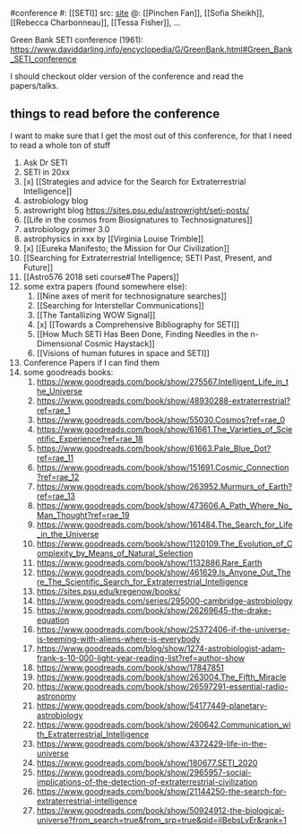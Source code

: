 #conference 
#: [[SETI]] 
src: [site](https://theorderoftheoctopus.org/assembly2024/) 
@: [[Pinchen Fan]], [[Sofia Sheikh]], [[Rebecca Charbonneau]], [[Tessa Fisher]], ...

Green Bank SETI conference (1961): https://www.daviddarling.info/encyclopedia/G/GreenBank.html#Green_Bank_SETI_conference 

I should checkout older version of the conference and read the papers/talks.

## things to read before the conference
I want to make sure that I get the most out of this conference, for that I need to read a whole ton of stuff
1. Ask Dr SETI
2. SETI in 20xx
3. [x] [[Strategies and advice for the Search for Extraterrestrial Intelligence]]
4. astrobiology blog
5. astrowright blog https://sites.psu.edu/astrowright/seti-posts/
6. [[Life in the cosmos from Biosignatures to Technosignatures]]
7. astrobiology primer 3.0
8. astrophysics in xxx by [[Virginia Louise Trimble]]
9. [x] [[Eureka Manifesto; the Mission for Our Civilization]]
10. [[Searching for Extraterrestrial Intelligence; SETI Past, Present, and Future]]
11. [[Astro576 2018 seti course#The Papers]]  
12. some extra papers (found somewhere else):
	1. [[Nine axes of merit for technosignature searches]]
	2. [[Searching for Interstellar Communications]]
	3. [[The Tantallizing WOW Signal]] 
	4. [x] [[Towards a Comprehensive Bibliography for SETI]] 
	5. [[How Much SETI Has Been Done, Finding Needles in the n-Dimensional Cosmic Haystack]] 
	6. [[Visions of human futures in space and SETI]]
13. Conference Papers if I can find them
14. some goodreads books:
	1. https://www.goodreads.com/book/show/275567.Intelligent_Life_in_the_Universe
	2. https://www.goodreads.com/book/show/48930288-extraterrestrial?ref=rae_1
	3. https://www.goodreads.com/book/show/55030.Cosmos?ref=rae_0
	4. https://www.goodreads.com/book/show/61661.The_Varieties_of_Scientific_Experience?ref=rae_18
	5. https://www.goodreads.com/book/show/61663.Pale_Blue_Dot?ref=rae_11
	6. https://www.goodreads.com/book/show/151691.Cosmic_Connection?ref=rae_12
	7. https://www.goodreads.com/book/show/263952.Murmurs_of_Earth?ref=rae_13
	8. https://www.goodreads.com/book/show/473606.A_Path_Where_No_Man_Thought?ref=rae_19
	9. https://www.goodreads.com/book/show/161484.The_Search_for_Life_in_the_Universe
	10. https://www.goodreads.com/book/show/1120109.The_Evolution_of_Complexity_by_Means_of_Natural_Selection
	11. https://www.goodreads.com/book/show/1132886.Rare_Earth
	12. https://www.goodreads.com/book/show/461629.Is_Anyone_Out_There_The_Scientific_Search_for_Extraterrestrial_Intelligence
	13.  https://sites.psu.edu/kregenow/books/ 
	14. https://www.goodreads.com/series/295000-cambridge-astrobiology
	15. https://www.goodreads.com/book/show/26269645-the-drake-equation
	16. https://www.goodreads.com/book/show/25372406-if-the-universe-is-teeming-with-aliens-where-is-everybody
	17. https://www.goodreads.com/blog/show/1274-astrobiologist-adam-frank-s-10-000-light-year-reading-list?ref=author-show
	18. https://www.goodreads.com/book/show/17847851
	19. https://www.goodreads.com/book/show/263004.The_Fifth_Miracle
	20. https://www.goodreads.com/book/show/26597291-essential-radio-astronomy
	21. https://www.goodreads.com/book/show/54177449-planetary-astrobiology
	22. https://www.goodreads.com/book/show/260642.Communication_with_Extraterrestrial_Intelligence
	23. https://www.goodreads.com/book/show/4372429-life-in-the-universe
	24. https://www.goodreads.com/book/show/180677.SETI_2020
	25. https://www.goodreads.com/book/show/2965957-social-implications-of-the-detection-of-extraterrestrial-civilization
	26. https://www.goodreads.com/book/show/21144250-the-search-for-extraterrestrial-intelligence
	27. https://www.goodreads.com/book/show/50924912-the-biological-universe?from_search=true&from_srp=true&qid=jIBebsLvEr&rank=1

